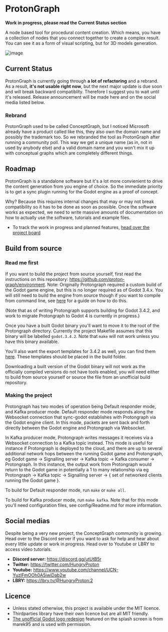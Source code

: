 # ProtonGraph

**Work in progress, please read the Current Status section**

A node based tool for procedural content creation.
Which means, you have a collection of nodes that you connect together to
create a complex result. You can see it as a form of visual scripting, but
for 3D models generation.

![image](https://user-images.githubusercontent.com/52043844/99144382-b0852400-2665-11eb-9ca1-2e8ddb34fc93.png)

## Current Status

ProtonGraph is currently going through **a lot of refactoring** and a rebrand. As a result, **it's not usable
right now**, but the next major update is due soon and will break backward compatiblity. Therefore I suggest
you to wait until it's released. 
Release announcement will be made here and on the social media listed below.

### Rebrand
ProtonGraph used to be called ConceptGraph, but I noticed Microsoft already have a product called like
this, they also own the domain name and possibly the trademark too. So we rebranded the tool as ProtonGraph
after running a community poll. This way we get a unique name (as in, not in used by anybody else) and
a valid domain name and you won't mix it up with conceptual graphs which are completely different things.


## Roadmap

ProtonGraph is a standalone software but it's a lot more convienient to drive the content generation from
you engine of choice. So the immediate priority is to get a sync plugin running for the Godot engine as 
a proof of concept. 

Why? Because this requires internal changes that may or may not break compatibility so it has to be done
as soon as possible. Once the software works as expected, we need to write massive amounts of documentation
on how to actually use the software, tutorials and example files.

+ To track the work in progress and planned features, [head over the project board](https://github.com/proton-graph/proton-graph/projects)


## Build from source

### Read me first

If you want to build the project from source yourself, first read the instructions on this repository: https://github.com/proton-graph/environment.  Note: Originally Protongraph required a custom build of the Godot game engine, but this is no longer required as of Godot 3.4.x.  You will still need to build the engine from source though if you want to compile from command line, see [here](https://docs.godotengine.org/en/stable/development/compiling/index.html) for a guide on how to do this.

(Note that as of writing Protongraph supports building for Godot 3.4.2, and work to migrate Protongraph to Godot 4 is currently in progress.)

Once you have a built Godot binary you'll want to move it to the root of the Protongraph directory.  Currently the project Makefile assumes that this binary will be labelled `godot.3.4.2`.  Note that `make` will not work unless you have this binary available.

You'll also want the export templates for 3.4.2 as well, you can find them [here](https://downloads.tuxfamily.org/godotengine/3.4.2/).  These templates should be placed in the build folder.

Downloading a built version of the Godot binary will not work as the officially compiled versions do not have tools enabled, you will need either to build from source yourself or source the file from an unofficial build repository.

### Making the project

Protongraph has two modes of operation being Default responder mode, and Kafka producer mode.  Default responder mode responds along the Websocket connection that sync-godot establishes with Protongraph via the Godot engine client.  In this mode, packets are sent back and forth directly between the Godot engine and Protongraph via Websocket.

In Kafka producer mode, Protongraph writes messages it receives via a Websocket connection to a Kafka topic instead.  This mode is useful for instance if Protongraph is deployed to the cloud, and there are up to several additional network hops between the running Godot game and Protongraph, eg Godot game -> Signalling server -> Kafka topic -> Kafka consumer -> Protongraph.  In this instance, the output work from Protongraph would return to the Godot game in potentially a 1 to many relationship via eg Protongraph -> Kafka topic -> Signalling server -> { set of networked clients running the Godot game }.

To build for Default responder mode, run `make` or `make all`.

To build for Kafka producer mode, run `make kafka`.  Note that for this mode you'll need configuration files, see config/Readme.md for more information.

## Social medias

Despite being a very new project, the ConceptGraph community is growing. Head over to the Discord server if you want to ask for help
and hear about every little update or work in progress. Head over to Youtube or LBRY to access video tutorials.

+ **Discord server:** https://discord.gg/utUtB5r
+ **Twitter:** https://twitter.com/HungryProton
+ **Youtube:** https://www.youtube.com/channel/UCN-YuzlFmOOh0A5iwiDab2w
+ **LBRY:** https://lbry.tv/@HungryProton:2


## Licence
+ Unless stated otherwise, this project is available under the MIT licence.
+ Thirdparties library have their own licence but are all MIT friendly.
+ [The unofficial Godot logo redesign](https://marek95.github.io/godot.html)
featured on the splash screen is from marek95 and is used with permission.
